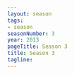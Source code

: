 ```yaml
---
layout: season
tags:
- season
seasonNumber: 3
year: 2013
pageTitle: Season 3
title: Season 3
tagline: 
---
```

<div class="columns">
<div class="column is-half">

</div>
</div>
